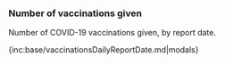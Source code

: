### Number of vaccinations given

Number of COVID-19 vaccinations given, by report date.

{inc:base/vaccinationsDailyReportDate.md|modals}